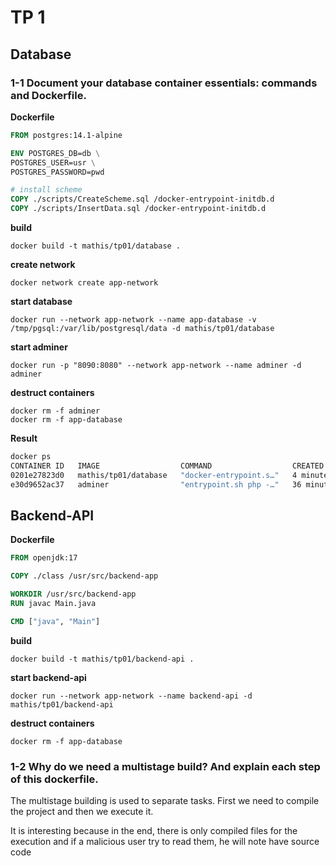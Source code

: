 # TP 1

## Database

### 1-1 Document your database container essentials: commands and Dockerfile.

**Dockerfile**
```Dockerfile
FROM postgres:14.1-alpine

ENV POSTGRES_DB=db \
POSTGRES_USER=usr \
POSTGRES_PASSWORD=pwd

# install scheme
COPY ./scripts/CreateScheme.sql /docker-entrypoint-initdb.d
COPY ./scripts/InsertData.sql /docker-entrypoint-initdb.d
```

**build**
```
docker build -t mathis/tp01/database .
```

**create network**
```
docker network create app-network
```

**start database**
```
docker run --network app-network --name app-database -v /tmp/pgsql:/var/lib/postgresql/data -d mathis/tp01/database
```

**start adminer**
```
docker run -p "8090:8080" --network app-network --name adminer -d adminer
```

**destruct containers**
```
docker rm -f adminer
docker rm -f app-database
```

**Result**
```bash
docker ps
CONTAINER ID   IMAGE                  COMMAND                  CREATED          STATUS          PORTS                    NAMES
0201e27823d0   mathis/tp01/database   "docker-entrypoint.s…"   4 minutes ago    Up 4 minutes    3306/tcp, 5432/tcp       app-database
e30d9652ac37   adminer                "entrypoint.sh php -…"   36 minutes ago   Up 36 minutes   0.0.0.0:8090->8080/tcp   adminer
```

## Backend-API

**Dockerfile**
```Dockerfile
FROM openjdk:17

COPY ./class /usr/src/backend-app

WORKDIR /usr/src/backend-app
RUN javac Main.java

CMD ["java", "Main"]
```

**build**
```
docker build -t mathis/tp01/backend-api .
```

**start backend-api**
```
docker run --network app-network --name backend-api -d mathis/tp01/backend-api
```

**destruct containers**
```
docker rm -f app-database
```

### 1-2 Why do we need a multistage build? And explain each step of this dockerfile.

The multistage building is used to separate tasks. First we need to compile the project and then we execute it.

It is interesting because in the end, there is only compiled files for the execution and if a malicious user try to read them,
he will note have source code